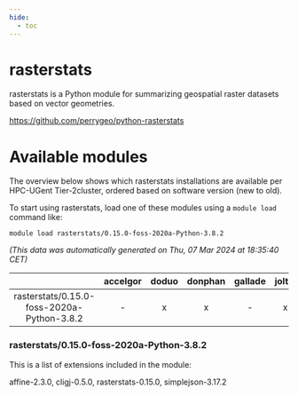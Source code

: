 ```yaml
---
hide:
  - toc
---
```


rasterstats
===========


rasterstats is a Python module for summarizing geospatial raster datasets based on vector geometries.

https://github.com/perrygeo/python-rasterstats
# Available modules


The overview below shows which rasterstats installations are available per HPC-UGent Tier-2cluster, ordered based on software version (new to old).

To start using rasterstats, load one of these modules using a `module load` command like:

```shell
module load rasterstats/0.15.0-foss-2020a-Python-3.8.2
```

*(This data was automatically generated on Thu, 07 Mar 2024 at 18:35:40 CET)*  

| |accelgor|doduo|donphan|gallade|joltik|skitty|
| :---: | :---: | :---: | :---: | :---: | :---: | :---: |
|rasterstats/0.15.0-foss-2020a-Python-3.8.2|-|x|x|-|x|x|


### rasterstats/0.15.0-foss-2020a-Python-3.8.2

This is a list of extensions included in the module:

affine-2.3.0, cligj-0.5.0, rasterstats-0.15.0, simplejson-3.17.2